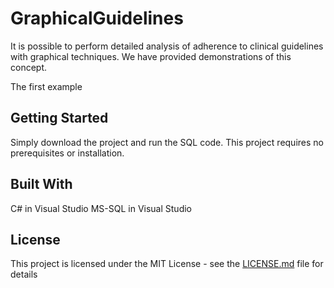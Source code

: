# GraphicalGuidelines

It is possible to perform detailed analysis of adherence to clinical guidelines with graphical techniques. 
We have provided demonstrations of this concept. 

The first example 

## Getting Started

Simply download the project and run the SQL code.  This project requires no prerequisites or installation.

## Built With

C# in Visual Studio
MS-SQL in Visual Studio

## License

This project is licensed under the MIT License - see the [LICENSE.md](LICENSE.md) file for details
